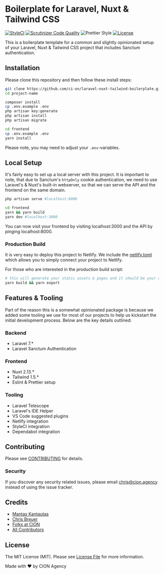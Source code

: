# Boilerplate for Laravel, Nuxt & Tailwind CSS

[![StyleCI](https://github.styleci.io/repos/281696122/shield?branch=master)](https://github.styleci.io/repos/281696122)
[![Scrutinizer Code Quality](https://scrutinizer-ci.com/g/ci-on/laravel-nuxt-tailwind-boilerplate/badges/quality-score.png?b=master)](https://scrutinizer-ci.com/g/ci-on/laravel-nuxt-tailwind-boilerplate/?branch=master)
![Prettier Style](https://img.shields.io/badge/code_style-prettier-ff69b4.svg?style=flat-square)
[![License](https://img.shields.io/github/license/ci-on/laravel-nuxt-tailwind-boilerplate.svg?style=flat-square)](https://github.com/ci-on/laravel-nuxt-tailwind-boilerplate/blob/master/LICENSE.md)
<!-- [
[![Build Status](wip)](ghactions)
 -->

This is a boilerplate template for a common and slightly opinionated setup of your Laravel, Nuxt & Tailwind CSS project that includes Sanctum authentication.

## Installation

Please clone this repository and then follow these install steps:

```bash
git clone https://github.com/ci-on/laravel-nuxt-tailwind-boilerplate.git project-name
cd project-name

composer install
cp .env.example .env
php artisan key:generate
php artisan install
php artisan migrate

cd frontend
cp .env.example .env
yarn install
```

Please note, you may need to adjust your `.env`-variables.

## Local Setup

It's fairly easy to set up a local server with this project. It is important to note, that due to Sanctum's `httpOnly` cookie authentication, we need to use Laravel's & Nuxt's built-in webserver, so that we can serve the API and the frontend on the same domain.

```bash
php artisan serve #localhost:8000

cd frontend
yarn && yarn build
yarn dev #localhost:3000
```

You can now visit your frontend by visiting localhost:3000 and the API by pinging localhost:8000.

### Production Build

It is very easy to deploy this project to Netlify. We include the [netlify.toml](netlify.toml) which allows you to simply connect your project to Netlify.

For those who are interested in the production build script:

```bash
# this will generate your static assets & pages and it should be your command to compile this project on services like Netlify or Vercel
yarn build && yarn export
```

## Features & Tooling

Part of the reason this is a somewhat opinionated package is because we added some tooling we use for most of our projects to help us kickstart the initial development process. Below are the key details outlined:

### Backend

- Laravel 7.*
- Laravel Sanctum Authentication

### Frontend

- Nuxt 2.13.*
- Tailwind 1.5.*
- Eslint & Prettier setup

### Tooling

- Laravel Telescope
- Laravel's IDE Helper
- VS Code suggested plugins
- Netlify integration
- StyleCI integration
- Dependabot integration

## Contributing

Please see [CONTRIBUTING](CONTRIBUTING.md) for details.

### Security

If you discover any security related issues, please email chris@cion.agency instead of using the issue tracker.

## Credits

- [Mantas Kantautas](https://github.com/MKantautas)
- [Chris Breuer](https://github.com/Chris1904)
- [Folks at CION](https://github.com/ci-on)
- [All Contributors](../../contributors)

## License

The MIT License (MIT). Please see [License File](LICENSE.md) for more information.

Made with ❤️ by CION Agency
